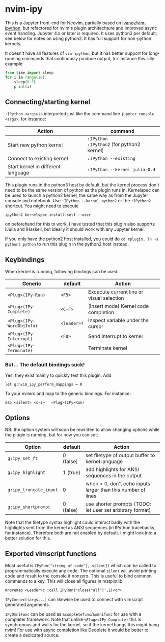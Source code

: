 # nvim-ipy
This is a Jupyter front-end for Neovim, partially based on [ivanov/vim-ipython](https://github.com/ivanov/vim-ipython), but refactored for nvim's plugin architechture and improved async event handling. Jupyter 4.x or later is required. It uses python3 per default; see below for notes on using python2. It has full support for non-python kernels.

It doesn't have all features of `vim-ipython`, but it has better support for long-running commands that continously produce output, for instance this silly example:

```python
from time import sleep
for i in range(10):
    sleep(0.5)
    print(i)
```

## Connecting/starting kernel
`:IPython <args>` is interpreted just like the command line `jupyter console <args>`, for instance:

Action                  | command
----------------------- | -------
Start new python kernel |  `:IPython` <br> `:IPython2` (for python2 kernel)
Connect to existing kernel | `:IPython --existing`
Start kernel in different language | `:IPython --kernel julia-0.4`

This plugin runs in the python3 host by default, but the kernel process don't need to be the same version of python as the plugin runs in. Kernelspec can be used to launch a python2 kernel, the same way as from the Jupyter console and notebook. Use `:IPython --kernel python2` or the `:IPython2` shortcut. You might need to execute

    ipython2 kernelspec install-self --user

on beforehand for this to work.  I have tested that this plugin also supports IJulia and IHaskell, but ideally it should work with any Jupyter kernel.

If you only have the python2 host installed, you could do
`cd rplugin; ln -s python3 python`
to run this plugin in the python2 host instead.

## Keybindings

When kernel is running, following bindings can be used:

Generic                   | default     | Action
------------------------- | ----------  | ------
`<Plug>(IPy-Run)`         | `<F5>`      | Excecute current line or visual selection
`<Plug>(IPy-Complete)`    | `<C-F>`     | (insert mode) Kernel code completion
`<Plug>(IPy-WordObjInfo)` | `<leader>?` | Inspect variable under the cursor
`<Plug>(IPy-Interrupt)`   | `<F8>`      | Send interrupt to kernel
`<Plug>(IPy-Terminate)`   |             | Terminate kernel

### But... The default bindings suck!
Yes, they exist mainly to quickly test this plugin. Add

    let g:nvim_ipy_perform_mappings = 0

To your nvimrc and map to the generic bindings. For instance:

    map <silent> <c-s>   <Plug>(IPy-Run)

## Options
NB: the option system will soon be rewritten to allow changing options while the plugin is running,
but for now you can set:

Option                    | default     | Action
------------------------- | ----------  | ------
`g:ipy_set_ft`            | 0 (false)   | set filetype of output buffer to kernel language
`g:ipy_highlight`         | 1 (true)    | add highlights for ANSI sequences in the output
`g:ipy_truncate_input`    | 0           | when > 0, don't echo inputs larger than this number of lines
`g:ipy_shortprompt`       | 0 (false)   | use shorter prompts (TODO: let user set arbitrary format)

Note that the filetype syntax highlight could interact badly with the highlights sent from the kernel as ANSI sequences (in IPython tracebacks, for instance). Therefore both are not enabled by default. I might look into a better solution for this.

## Exported vimscript functions
Most useful is `IPyRun("string of code"[, silent])` which can be called to programmatically execute any code. The optional `silent` will avoid printing code and result to the console if nonzero. This is useful to bind common commands to a key. This will close all figures in matplotlib:

    nnoremap <Leader>c :call IPyRun('close("all")',1)<cr>

`IPyConnect(args...)` can likewise be used to connect with vimscript generated arguments.

`IPyOmniFunc` can be used as `&completefunc`/`&omnifunc` for use with a completer framework. Note that unlike `<Plug><IPy-Complete)` this is synchronous and waits for the kernel, so if the kernel hangs this might hang nvim! For use with async completion like Deoplete it would be better to create a dedicated source.
